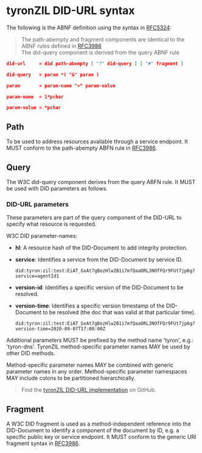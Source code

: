 # tyronZIL DID-URL syntax

The following is the ABNF definition using the syntax in [RFC5324](https://tools.ietf.org/html/rfc5234):

> The path-abempty and fragment components are identical to the ABNF rules defined in [RFC3986](https://tools.ietf.org/html/rfc3986)  
> The did-query component is derived from the query ABNF rule

```json
did-url     = did path-abempty [ "?" did-query ] [ "#" fragment ]

did-query   = param *( "&" param )

param       = param-name "=" param-value

param-name  = 1*pchar

param-value = *pchar
```

## Path

To be used to address resources available through a service endpoint. It MUST conform to the path-abempty ABFN rule in [RFC3986](https://tools.ietf.org/html/rfc3986).

## Query

The W3C did-query component derives from the query ABFN rule. It MUST be used with DID parameters as follows.

### DID-URL parameters

These parameters are part of the query component of the DID-URL to specify what resource is requested.

W3C DID parameter-names:

- **hl**: A resource hash of the DID-Document to add integrity protection.

- **service**: Identifies a service from the DID-Document by service ID.

    ```did:tyron:zil:test:EiAT_GxAt7gBozHlw2B1i7mfQaaORL3NOfFQr9FUt7jp6g?service=agentId1```

- **version-id**: Identifies a specific version of the DID-Document to be resolved.

- **version-time**: Identifies a specific version timestamp of the DID-Document to be resolved (the doc that was valid at that particular time).

    ```did:tyron:zil:test:EiAT_GxAt7gBozHlw2B1i7mfQaaORL3NOfFQr9FUt7jp6g?version-time=2020-09-07T17:00:00Z```

Additional parameters MUST be prefixed by the method name 'tyron', e.g.: 'tyron-dns'. TyronZIL method-specific parameter names MAY be used by other DID methods.

Method-specific parameter names MAY be combined with generic parameter names in any order. Method-specific parameter namespaces MAY include colons to be partitioned hierarchically.

> Find the [tyronZIL DID-URL implementation](https://github.com/julio-cabdu/tyronZIL-js/blob/master/src/lib/decentralized-identity/tyronZIL-schemes/did-url-scheme.ts) on GitHub.

## Fragment

A W3C DID fragment is used as a method-independent reference into the DID-Document to identify a component of the document by ID, e.g. a specific public key or service endpoint. It MUST conform to the generic URI fragment syntax in [RFC3986](https://tools.ietf.org/html/rfc3986).
